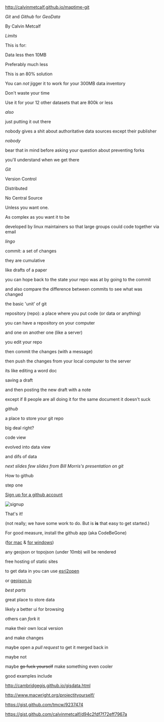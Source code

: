 http://calvinmetcalf.github.io/maptime-git

*Git* and *Github* for *GeoData*

By Calvin Metcalf

*Limits*

This is for:

Data less then 10MB

Preferably much less

This is an 80% solution

You can *not* jigger it to work for your 300MB data inventory

Don't waste your time

Use it for your 12 other datasets that are 800k or less

*also*

just putting it out there

nobody gives a shit about authoritative data sources except their publisher

*nobody*

bear that in mind before asking your question about preventing forks

you'll understand when we get there

*Git*

Version Control

Distributed

No Central Source

Unless you want one.

As complex as you want it to be

developed by linux maintainers so that large groups could code together via email

*lingo*

commit: a set of changes

they are cumulative

like drafts of a paper

you can hope back to the state your repo was at by going to the commit

and also compare the difference between commits to see what was changed

the basic 'unit' of git

repository (repo): a place where you put code (or data or anything)

you can have a repository on your computer

and one on another one (like a server)

you edit your repo

then commit the changes (with a message)

then push the changes from your local computer to the server

its like editing a word doc

saving a draft

and then posting the new draft with a note

except if 8 people are all doing it for the same document it doesn't suck

*github*

a place to store your git repo

big deal right?

code view

evolved into data view

and difs of data

*next slides few slides from Bill Morris's presentation on git*

How to github

step one

[Sign up for a github account](https://github.com/)

![signup](https://farm6.staticflickr.com/5614/15466041880_ce519038ff_b.jpg)

That's it!

(not really; we have some work to do. But is **is** that easy to get started.)

For good measure, install the github app (aka CodeBeGone)

([for mac](https://mac.github.com/) & [for windows](https://windows.github.com/))

any geojson or topojson (under 10mb) will be rendered

free hosting of static sites

to get data in you can use [esri2open](https://github.com/project-open-data/esri2open)

or [geojson.io](http://geojson.io)

*best parts*

great place to store data

likely a better ui for browsing

others can *fork* it

make their own local version

and make changes

maybe open a *pull request* to get it merged back in

maybe not

maybe ~~go fuck yourself~~ make something even cooler

good examples include

http://cambridgegis.github.io/gisdata.html

http://www.macwright.org/projectityourself/

https://gist.github.com/tmcw/9237474

https://gist.github.com/calvinmetcalf/d94c2fdf7f72eff7967a